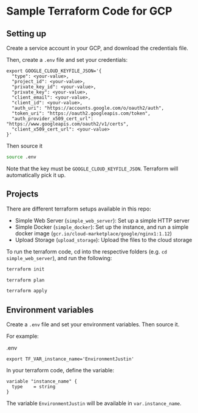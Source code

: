 # Sample Terraform Code for GCP

## Setting up

Create a service account in your GCP, and download the credentials file.

Then, create a `.env` file and set your credentials: 

```
export GOOGLE_CLOUD_KEYFILE_JSON='{
  "type": <your-value>,
  "project_id": <your-value>,
  "private_key_id": <your-value>,
  "private_key": <your-value>,
  "client_email": <your-value>,
  "client_id": <your-value>,
  "auth_uri": "https://accounts.google.com/o/oauth2/auth",
  "token_uri": "https://oauth2.googleapis.com/token",
  "auth_provider_x509_cert_url": "https://www.googleapis.com/oauth2/v1/certs",
  "client_x509_cert_url": <your-value>
}'
```

Then source it

```bash
source .env
```

Note that the key must be `GOOGLE_CLOUD_KEYFILE_JSON`. Terraform will automatically pick it up.

## Projects

There are different terraform setups available in this repo:
* Simple Web Server (`simple_web_server`): Set up a simple HTTP server
* Simple Docker (`simple_docker`): Set up the instance, and run a simple docker image (`gcr.io/cloud-marketplace/google/nginx1:1.12`)
* Upload Storage (`upload_storage`): Upload the files to the cloud storage

To run the terraform code, cd into the respective folders (e.g. `cd simple_web_server`), and run the following:

```bash
terraform init

terraform plan

terraform apply
```

## Environment variables

Create a `.env` file and set your environment variables. Then source it.

For example:

.env
```
export TF_VAR_instance_name='EnvironmentJustin'
```

In your terraform code, define the variable:

```
variable "instance_name" {
  type    = string
}
```
The variable `EnvironmentJustin` will be available in `var.instance_name`.